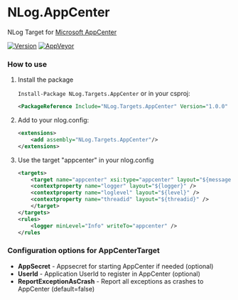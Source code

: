 # NLog.AppCenter
NLog Target for [Microsoft AppCenter](https://docs.microsoft.com/appcenter/)

[![Version](https://badge.fury.io/nu/NLog.Targets.AppCenter.svg)](https://www.nuget.org/packages/NLog.Targets.AppCenter)
[![AppVeyor](https://img.shields.io/appveyor/ci/nlog/nlog-appcenter/master.svg)](https://ci.appveyor.com/project/nlog/nlog-appcenter/branch/master)

### How to use

1) Install the package

    `Install-Package NLog.Targets.AppCenter` or in your csproj:

    ```xml
    <PackageReference Include="NLog.Targets.AppCenter" Version="1.0.0" />
    ```

2) Add to your nlog.config:

    ```xml
    <extensions>
        <add assembly="NLog.Targets.AppCenter"/>
    </extensions>
    ```

3) Use the target "appcenter" in your nlog.config

    ```xml
    <targets>
        <target name="appcenter" xsi:type="appcenter" layout="${message}" reportExceptionAsCrash="true">
		<contextproperty name="logger" layout="${logger}" />
		<contextproperty name="loglevel" layout="${level}" />
		<contextproperty name="threadid" layout="${threadid}" />
        </target>
    </targets>
    <rules>
        <logger minLevel="Info" writeTo="appcenter" />
    </rules
    ```

### Configuration options for AppCenterTarget

- **AppSecret** - Appsecret for starting AppCenter if needed (optional)
- **UserId** - Application UserId to register in AppCenter (optional)
- **ReportExceptionAsCrash** - Report all exceptions as crashes to AppCenter (default=false)
